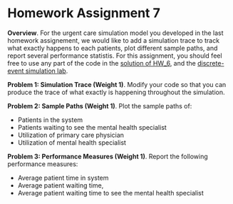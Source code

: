 # Homework Assignment 7

**Overview**. For the urgent care simulation model you developed in the last homework assignement, we would like to add a simulation trace to track what exactly happens to each patients, plot different sample paths, and report several performance statistis. For this assignment, you should feel free to use any part of the code in the [solution of HW_6](https://github.com/HPM573/HW_6_Solution), and the [discrete-event simulation lab](https://github.com/HPM573/Lab_DiscreteEventSimulation).

**Problem 1: Simulation Trace (Weight 1)**. Modify your code so that you can produce the trace of what exactly is happening throughout the simulation.

**Problem 2: Sample Paths (Weight 1)**. Plot the sample paths of: 
- Patients in the system
- Patients waiting to see the mental health specialist
- Utilization of primary care physician
- Utilization of mental health specialist

**Problem 3: Performance Measures (Weight 1)**. Report the following performance measures:
- Average patient time in system
- Average patient waiting time,
- Average patient waiting time to see the mental health specialist
